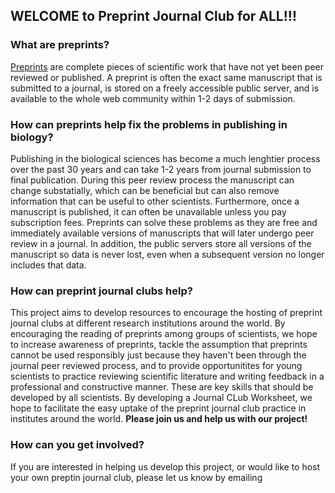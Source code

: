 ## WELCOME to Preprint Journal Club for ALL!!!

### What are preprints?
[Preprints](https://www.youtube.com/watch?v=OjxRAhdbJu8&feature=youtu.be&t=5m36s) are complete pieces of scientific work that have not yet been peer reviewed or published. A preprint is often the exact same manuscript that is submitted to a journal, is stored on a freely accessible public server, and is available to the whole web community within 1-2 days of submission. 

### How can preprints help fix the problems in publishing in biology?
Publishing in the biological sciences has become a much lenghtier process over the past 30 years and can take 1-2 years from journal submission to final publication. During this peer review process the manuscript can change substatially, which can be 
beneficial but can also remove information that can be useful to other scientists. Furthermore, once a manuscript is published, it can often be unavailable unless you pay subscription fees. Preprints can solve these problems as they are free and immediately available versions of manuscripts that will later undergo peer review in a journal. In addition, the public servers store all versions of the manuscript so data is never lost, even when a subsequent version no longer includes that data.

### How can preprint journal clubs help?
This project aims to develop resources to encourage the hosting of preprint journal clubs at different research institutions around the world. By encouraging the reading of preprints among groups of scientists, we hope to increase awareness of preprints, tackle the assumption that preprints cannot be used responsibly just because they haven't been through the journal peer reviewed process, and to provide opportunitites for young scientists to practice reviewing scientific literature and writing feedback in a professional and constructive manner. These are key skills that should be developed by all scientists. By developing a Journal CLub Worksheet, we hope to facilitate the easy uptake of the preprint journal club practice in institutes around the world. **Please join us and help us with our project!**

### How can you get involved?
If you are interested in helping us develop this project, or would like to host your own preptin journal club, please let us know by emailing 




